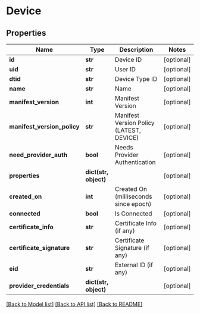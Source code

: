 # Device

## Properties
Name | Type | Description | Notes
------------ | ------------- | ------------- | -------------
**id** | **str** | Device ID | [optional] 
**uid** | **str** | User ID | [optional] 
**dtid** | **str** | Device Type ID | [optional] 
**name** | **str** | Name | [optional] 
**manifest_version** | **int** | Manifest Version | [optional] 
**manifest_version_policy** | **str** | Manifest Version Policy (LATEST, DEVICE) | [optional] 
**need_provider_auth** | **bool** | Needs Provider Authentication | [optional] 
**properties** | **dict(str, object)** |  | [optional] 
**created_on** | **int** | Created On (milliseconds since epoch) | [optional] 
**connected** | **bool** | Is Connected | [optional] 
**certificate_info** | **str** | Certificate Info (if any) | [optional] 
**certificate_signature** | **str** | Certificate Signature (if any) | [optional] 
**eid** | **str** | External ID (if any) | [optional] 
**provider_credentials** | **dict(str, object)** |  | [optional] 

[[Back to Model list]](../README.md#documentation-for-models) [[Back to API list]](../README.md#documentation-for-api-endpoints) [[Back to README]](../README.md)



